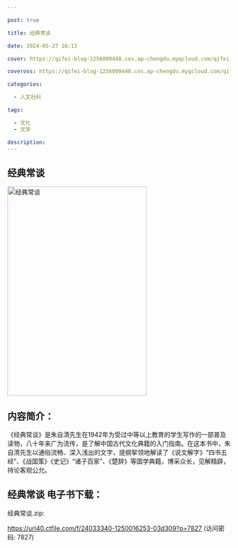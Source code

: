 ```yaml
---

post: true

title: 经典常谈

date: 2024-05-27 16:13

cover: https://qifei-blog-1256009448.cos.ap-chengdu.myqcloud.com/qifei-blog/65f39a519f345e8d03ca0c28.jpg

coveross: https://qifei-blog-1256009448.cos.ap-chengdu.myqcloud.com/qifei-blog/65f39a519f345e8d03ca0c28.jpg

categories:

  - 人文社科

tags:

  - 文化
  - 文学

description:
---
```


## 经典常谈
<img alt="  经典常谈" class="aligncenter loaded" data-was-processed="true" decoding="async" fetchpriority="high" height="471" src="https://qifei-blog-1256009448.cos.ap-chengdu.myqcloud.com/qifei-blog/65f39a519f345e8d03ca0c28.jpg" style="cursor: zoom-in;" width="314"/>

## 内容简介：

《经典常谈》是朱自清先生在1942年为受过中等以上教育的学生写作的一部普及读物，八十年来广为流传，是了解中国古代文化典籍的入门指南。在这本书中，朱自清先生以通俗流畅、深入浅出的文字，提纲挈领地解读了《说文解字》“四书五经”、《战国策》《史记》“诸子百家”、《楚辞》等国学典籍，博采众长，见解精辟，持论客观公允。

##  经典常谈  电子书下载：



经典常谈.zip: 

https://url40.ctfile.com/f/24033340-1250016253-03d309?p=7827 (访问密码: 7827)
